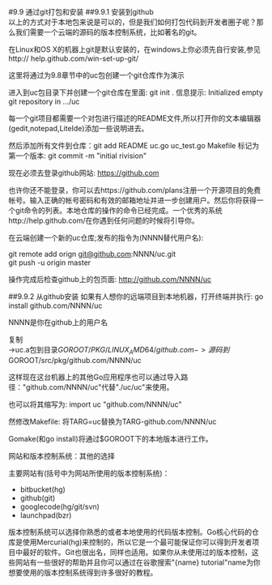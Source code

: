 #9.9 通过git打包和安装
##9.9.1 安装到github   
以上的方式对于本地包来说是可以的，但是我们如何打包代码到开发者圈子呢？那么我们需要一个云端的源码的版本控制系统，比如著名的git。

在Linux和OS X的机器上git是默认安装的，在windows上你必须先自行安装,参见http://help.github.com/win-set-up-git/

这里将通过为9.8章节中的uc包创建一个git仓库作为演示

进入到uc包目录下并创建一个git仓库在里面: git init .
信息提示: Initialized empty git repository in .../uc

每一个git项目都需要一个对包进行描述的README文件,所以打开你的文本编辑器(gedit,notepad,LiteIde)添加一些说明进去。

然后添加所有文件到仓库：git add README uc.go uc_test.go Makefile
标记为第一个版本:	git commit -m "initial rivision"

现在必须去登录github网站: https://github.com

也许你还不能登录，你可以去https://github.com/plans注册一个开源项目的免费帐号。输入正确的帐号密码和有效的邮箱地址并进一步创建用户。然后你将获得一个git命令的列表。本地仓库的操作的命令已经完成。一个优秀的系统http://help.github.com/在你遇到任何问题的时候将引导你。

在云端创建一个新的uc仓库;发布的指令为(NNNN替代用户名):   
	
git remote add orign git@github.com:NNNN/uc.git  
git push -u origin master
	
操作完成后检查github上的包页面: http://github.com/NNNN/uc

##9.9.2 从github安装
如果有人想你的远端项目到本地机器，打开终端并执行: go install github.com/NNNN/uc

NNNN是你在github上的用户名

复制  
->uc.a包到目录$GOROOT/PKG/LINUX_AMD64/github.com  
->源码到$GOROOT/src/pkg/github.com/NNNN/uc
	
这样现在这台机器上的其他Go应用程序也可以通过导入路径："github.com/NNNN/uc"代替"./uc/uc"来使用。

也可以将其缩写为: import uc "github.com/NNNN/uc"

然修改Makefile: 将TARG=uc替换为TARG-github.com/NNNN/uc

Gomake(和go install)将通过$GOROOT下的本地版本进行工作。

网站和版本控制系统：其他的选择

主要网站有(括号中为网站所使用的版本控制系统)：

*	bitbucket(hg)
*	github(git)
*	googlecode(hg/git/svn)
*	launchpad(bzr)

版本控制系统可以选择你熟悉的或者本地使用的代码版本控制。Go核心代码的仓库是使用Mercurial(hg)来控制的，所以它是一个最可能保证你可以得到开发者项目中最好的软件。Git也很出名，同样也适用。如果你从未使用过的版本控制，这些网站有一些很好的帮助并且你可以通过在谷歌搜索"{name} tutorial"name为你想要使用的版本控制系统得到许多很好的教程。